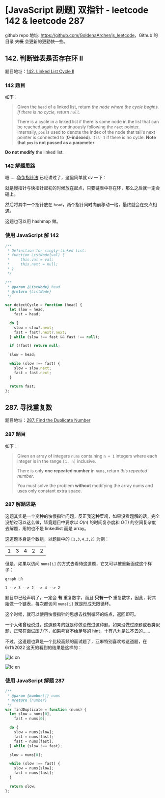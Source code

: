 # [JavaScript 刷题] 双指针 - leetcode 142 & leetcode 287

github repo 地址: <https://github.com/GoldenaArcher/js_leetcode>，Github 的目录 ~~大概~~ 会更新的更勤快一些。

## 142. 判断链表是否存在环 II

题目地址：[142. Linked List Cycle II](https://leetcode.com/problems/linked-list-cycle-ii/)

### 142 题目

如下：

> Given the `head` of a linked list, return _the node where the cycle begins. If there is no cycle, return `null`_.
>
> There is a cycle in a linked list if there is some node in the list that can be reached again by continuously following the `next` pointer. Internally, `pos` is used to denote the index of the node that tail's next pointer is connected to (**0-indexed**). It is `-1` if there is no cycle. **Note that `pos` is not passed as a parameter**.

**Do not modify** the linked list.

### 142 解题思路

嗯……[龟兔指针法](https://goldenaarcher.blog.csdn.net/article/details/125225923) 已经讲过了，这里简单就 cv 一下：

就是慢指针与快指针起初的时候放在起点，只要链表中存在环，那么之后就一定会碰上。

然后将其中一个指针放在 `head`，两个指针同时向前移动一格，最终就会在交点相遇。

这题也可以用 hashmap 做。

### 使用 JavaScript 解 142

```javascript
/**
 * Definition for singly-linked list.
 * function ListNode(val) {
 *     this.val = val;
 *     this.next = null;
 * }
 */

/**
 * @param {ListNode} head
 * @return {ListNode}
 */

var detectCycle = function (head) {
  let slow = head,
    fast = head;

  do {
    slow = slow?.next;
    fast = fast?.next?.next;
  } while (slow !== fast && fast !== null);

  if (!fast) return null;

  slow = head;

  while (slow !== fast) {
    slow = slow.next;
    fast = fast.next;
  }

  return fast;
};
```

## 287. 寻找重复数

题目地址：[287. Find the Duplicate Number](https://leetcode.com/problems/find-the-duplicate-number/)

### 287 题目

如下：

> Given an array of integers `nums` containing `n + 1` integers where each integer is in the range `[1, n]` inclusive.
>
> There is only **one repeated number** in `nums`, return _this repeated number_.
>
> You must solve the problem **without** modifying the array nums and uses only constant extra space.

### 287 解题思路

这题其实是一个变种的快慢指针问题，反正我这种菜鸡，如果没看题解的话，完全没想过可以这么做，毕竟题目中要求以 $O(n)$ 的时间复杂度和 $O(1)$ 的空间复杂度去解题，用的也不是 linkedlist 而是 array。

这道题本身是个数组，以题目中的 `[1,3,4,2,2]` 为例：

<table>
<tr>
<td>1</td>
<td>3</td>
<td>4</td>
<td>2</td>
<td>2</td>
</tr>
</table>

但是，如果以访问 `nums[i]` 的方式去看待这道题，它又可以被重新画成这个样子：

```mermaid
graph LR

1 --> 3 --> 2 --> 4 --> 2
```

题目中已经声明了，一定会 **有** 重复数字，而且 **只有一个** 重复数字，因此，将其始做一个链表，每次都访问 `nums[i]` 就是形成无限循环。

这个时候，就可以使用快慢指针的思想去找到循环的结点，返回即可。

一个大佬曾经说过，这道题考的就是你做没做过这种题。如果没做过原题或者类似题，正常在面试压力下，如果考官不给足够的 hint，十有八九是过不去的……

不过，这道题也算是一个比较高频的面试题了，亚麻特别喜欢考这道题，在 6/11/2022 这天的看到的结果是这样的：

![lc cn](https://img-blog.csdnimg.cn/ed1e9754b1be4d6eabe8ba395c9baa05.png)

![lc en](https://img-blog.csdnimg.cn/8e888a54d9d84172b026126605f6aaa6.png)

### 使用 JavaScript 解题 287

```javascript
/**
 * @param {number[]} nums
 * @return {number}
 */
var findDuplicate = function (nums) {
  let slow = nums[0],
    fast = nums[0];

  do {
    slow = nums[slow];
    fast = nums[fast];
    fast = nums[fast];
  } while (slow !== fast);

  slow = nums[0];

  while (slow !== fast) {
    slow = nums[slow];
    fast = nums[fast];
  }

  return slow;
};
```
